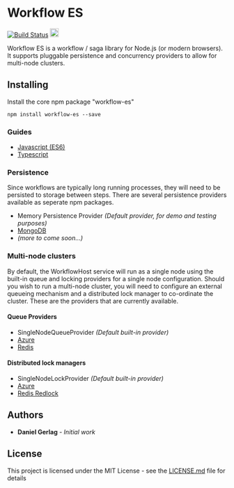 # Workflow ES 

[![Build Status](https://travis-ci.org/danielgerlag/workflow-es.svg?branch=master)](https://travis-ci.org/danielgerlag/workflow-es)
[<img src="https://api.gitsponsors.com/api/badge/img?id=75115688" height="20">](https://api.gitsponsors.com/api/badge/link?p=43UGDZthfFH6fEyeUeWV33kja27JHEQ3YCvS26hEMkRuU1/ZTecXDyX+feX5aszX2LHJ7YyaJuMAaW5NrkgUtA==)

Workflow ES is a workflow / saga library for Node.js (or modern browsers).  It supports pluggable persistence and concurrency providers to allow for multi-node clusters.

## Installing

Install the core npm package "workflow-es"

```
npm install workflow-es --save
```


### Guides

* [Javascript (ES6)](es2017-guide.md)
* [Typescript](typescript-guide.md)


### Persistence

Since workflows are typically long running processes, they will need to be persisted to storage between steps.
There are several persistence providers available as seperate npm packages.

* Memory Persistence Provider *(Default provider, for demo and testing purposes)*
* [MongoDB](https://github.com/danielgerlag/workflow-es/tree/master/providers/workflow-es-mongodb)
* *(more to come soon...)*

### Multi-node clusters

By default, the WorkflowHost service will run as a single node using the built-in queue and locking providers for a single node configuration.  Should you wish to run a multi-node cluster, you will need to configure an external queueing mechanism and a distributed lock manager to co-ordinate the cluster.  These are the providers that are currently available.

#### Queue Providers

* SingleNodeQueueProvider *(Default built-in provider)*
* [Azure](https://github.com/danielgerlag/workflow-es/tree/master/providers/workflow-es-azure)
* [Redis](https://github.com/danielgerlag/workflow-es/tree/master/providers/workflow-es-redis)


#### Distributed lock managers

* SingleNodeLockProvider *(Default built-in provider)*
* [Azure](https://github.com/danielgerlag/workflow-es/tree/master/providers/workflow-es-azure)
* [Redis Redlock](https://github.com/danielgerlag/workflow-es/tree/master/providers/workflow-es-redis)


## Authors

* **Daniel Gerlag** - *Initial work*


## License

This project is licensed under the MIT License - see the [LICENSE.md](LICENSE.md) file for details


